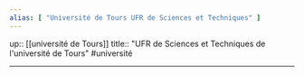 ```yaml
---
alias: [ "Université de Tours UFR de Sciences et Techniques" ]
---
```

up:: [[université de Tours]]
title:: "UFR de Sciences et Techniques de l'université de Tours"
#université

---